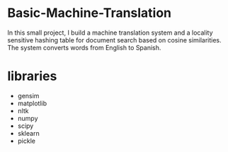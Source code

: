 # Basic-Machine-Translation
In this small project, I build a machine translation system and a locality sensitive hashing table for document search based on cosine similarities. The system converts words from English to Spanish.

# libraries
- gensim
- matplotlib
- nltk
- numpy
- scipy
- sklearn
- pickle

